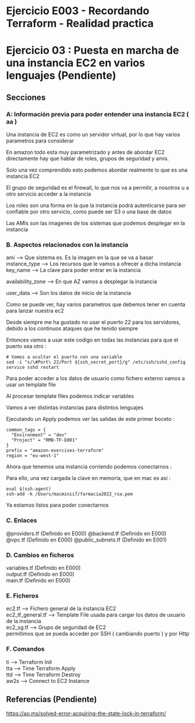 <!-- Proyecto : # docs-tf -->
# Ejercicio E003 - Recordando Terraform - Realidad practica
# Ejercicio 03 : Puesta en marcha de una instancia EC2 en varios lenguajes (Pendiente)

<!-- Nivel 2 E003_aa -  V0.0.1 - 2023 Ene-->

## Secciones

### A: Información previa para poder entender una instancia EC2 ( aa )

Una instancia de EC2 es como un servidor virtual, por lo que hay varios parametros para considerar

En amazon todo esta muy parametrizado y antes de abordar EC2 directamente hay que hablar de roles, grupos de seguridad y amis.

Solo una vez comprendido esto podemos abordar realmente lo que es una instancia EC2

El grupo de seguridad es el firewall, lo que nos va a permitir, a nosotros u a otro servicio acceder a la instancia

Los roles son una forma en la que la instancia podrá autenticarse para ser confiable por otro servicio, como puede ser S3 o una base de datos

Las AMIs son las imagenes de los sistemas que podemos desplegar en la instancia

### B. Aspectos relacionados con la instancia

ami               --> Que sistema es. Es la imagen en la que se va a basar    \
instance_type     --> Los recursos que le vamos a ofrecer a dicha instancia   \
key_name          --> La clave para poder entrar en la instancia              

availability_zone --> En que AZ vamos a desplegar la instancia                

user_data         --> Son los datos de inicio de la instancia                 

Como se puede ver, hay varios parametros que debemos tener en cuenta para lanzar nuestra ec2

Desde siempre me ha gustado no usar el puerto 22 para los servidores, debido a los continuos ataques que he tenido siempre

Entonces vamos a usar este codigo en todas las instancias para que el puerto sea otro : 

```
# Vamos a ocultar el puerto con una variable
sed -i "s/\#Port\ 22/Port ${ssh_secret_port}/g" /etc/ssh/sshd_config
service sshd restart
```

Para poder acceder a los datos de usuario como fichero externo vamos a usar un template file

Al procesar template files podemos indicar variables

Vamos a ver distintas instancias para distintos lenguajes

Ejecutando un Apply podemos ver las salidas de este primer boceto : 

```
common_tags = {
  "Environment" = "dev"
  "Project" = "RMB-TF-E001"
}
prefix = "amazon-exercises-terraform"
region = "eu-west-1"
```

Ahora que tenemos una instancia corriendo podemos conectarnos : 

Para ello, una vez cargada la clave en memoria, que en mac es así : 

```
eval $(ssh-agent)                                       
ssh-add -k /Users/macminii7/farmacia2022_rsa.pem        
```

Ya estamos listos para poder conectarnos

### C. Enlaces

@providers.tf       (Definido en E000)             @backend.tf         (Definido en E000)             \
@vpc.tf             (Definido en E000)             @public_subnets.tf  (Definido en E001)             

### D. Cambios en ficheros 

variables.tf  (Definido en E000)               \
output.tf     (Definido en E000)               \
main.tf       (Definido en E000)

### E. Ficheros

ec2.tf            -->  Fichero general de la instancia EC2                                                     \
ec2_tf_general.tf -->  Template File usada para cargar los datos de usuario de la instancia                    \
ec2_sg.tf         -->  Grupo de seguridad de EC2                                                               \
                       permitimos que se pueda acceder por SSH ( cambiando puerto ) y por Http                 

### F. Comandos

ti   --> Terraform Init                  \
tta  --> Time Terraform Apply            \
ttd  --> Time Terraform Destroy          \
aw2s --> Connect to EC2 Instance         


## Referencias (Pendiente)

https://ao.ms/solved-error-acquiring-the-state-lock-in-terraform/

